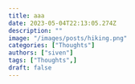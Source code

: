 ```yaml
---
title: aaa
date: 2023-05-04T22:13:05.274Z
description: ""
image: "/images/posts/hiking.png"
categories: ["Thoughts"]
authors: ["siven"]
tags: ["Thoughts",]
draft: false
---
```


